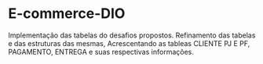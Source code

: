 # E-commerce-DIO
Implementação das tabelas do desafios propostos.
Refinamento das tabelas e das estruturas das mesmas,
Acrescentando as tableas CLIENTE PJ E PF, PAGAMENTO, ENTREGA e suas respectivas informações.